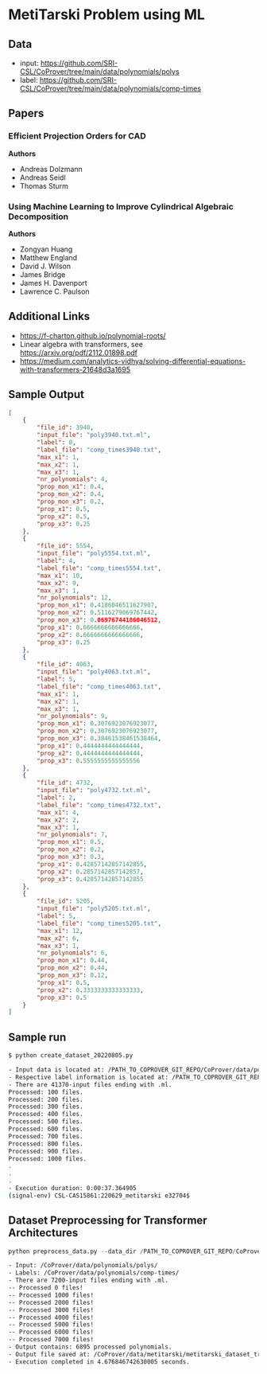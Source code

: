 # MetiTarski Problem using ML

## Data

* input: https://github.com/SRI-CSL/CoProver/tree/main/data/polynomials/polys
* label: https://github.com/SRI-CSL/CoProver/tree/main/data/polynomials/comp-times

## Papers

### Efficient Projection Orders for CAD

**Authors**
* Andreas Dolzmann
* Andreas Seidl
* Thomas Sturm

### Using Machine Learning to Improve Cylindrical Algebraic Decomposition

**Authors**
* Zongyan Huang
* Matthew England
* David J. Wilson
* James Bridge
* James H. Davenport
* Lawrence C. Paulson

## Additional Links

* https://f-charton.github.io/polynomial-roots/
* Linear algebra with transformers, see https://arxiv.org/pdf/2112.01898.pdf
* https://medium.com/analytics-vidhya/solving-differential-equations-with-transformers-21648d3a1695

## Sample Output

```json
[
    {
        "file_id": 3940,
        "input_file": "poly3940.txt.ml",
        "label": 0,
        "label_file": "comp_times3940.txt",
        "max_x1": 1,
        "max_x2": 1,
        "max_x3": 1,
        "nr_polynomials": 4,
        "prop_mon_x1": 0.4,
        "prop_mon_x2": 0.4,
        "prop_mon_x3": 0.2,
        "prop_x1": 0.5,
        "prop_x2": 0.5,
        "prop_x3": 0.25
    },
    {
        "file_id": 5554,
        "input_file": "poly5554.txt.ml",
        "label": 4,
        "label_file": "comp_times5554.txt",
        "max_x1": 10,
        "max_x2": 9,
        "max_x3": 1,
        "nr_polynomials": 12,
        "prop_mon_x1": 0.4186046511627907,
        "prop_mon_x2": 0.5116279069767442,
        "prop_mon_x3": 0.06976744186046512,
        "prop_x1": 0.6666666666666666,
        "prop_x2": 0.6666666666666666,
        "prop_x3": 0.25
    },
    {
        "file_id": 4063,
        "input_file": "poly4063.txt.ml",
        "label": 5,
        "label_file": "comp_times4063.txt",
        "max_x1": 1,
        "max_x2": 1,
        "max_x3": 1,
        "nr_polynomials": 9,
        "prop_mon_x1": 0.3076923076923077,
        "prop_mon_x2": 0.3076923076923077,
        "prop_mon_x3": 0.38461538461538464,
        "prop_x1": 0.4444444444444444,
        "prop_x2": 0.4444444444444444,
        "prop_x3": 0.5555555555555556
    },
    {
        "file_id": 4732,
        "input_file": "poly4732.txt.ml",
        "label": 2,
        "label_file": "comp_times4732.txt",
        "max_x1": 4,
        "max_x2": 2,
        "max_x3": 1,
        "nr_polynomials": 7,
        "prop_mon_x1": 0.5,
        "prop_mon_x2": 0.2,
        "prop_mon_x3": 0.3,
        "prop_x1": 0.42857142857142855,
        "prop_x2": 0.2857142857142857,
        "prop_x3": 0.42857142857142855
    },
    {
        "file_id": 5205,
        "input_file": "poly5205.txt.ml",
        "label": 5,
        "label_file": "comp_times5205.txt",
        "max_x1": 12,
        "max_x2": 6,
        "max_x3": 1,
        "nr_polynomials": 6,
        "prop_mon_x1": 0.44,
        "prop_mon_x2": 0.44,
        "prop_mon_x3": 0.12,
        "prop_x1": 0.5,
        "prop_x2": 0.3333333333333333,
        "prop_x3": 0.5
    }
]
```

## Sample run

```python
$ python create_dataset_20220805.py
```

```bash
- Input data is located at: /PATH_TO_COPROVER_GIT_REPO/CoProver/data/polynomials/balanced/polys
- Respective label information is located at: /PATH_TO_COPROVER_GIT_REPO/CoProver/data/polynomials/balanced/comp-times
- There are 41370-input files ending with .ml.
Processed: 100 files.
Processed: 200 files.
Processed: 300 files.
Processed: 400 files.
Processed: 500 files.
Processed: 600 files.
Processed: 700 files.
Processed: 800 files.
Processed: 900 files.
Processed: 1000 files.
.
.
.
- Execution duration: 0:00:37.364905
(signal-env) CSL-CAS15861:220629_metitarski e32704$
```

## Dataset Preprocessing for Transformer Architectures

```python
python preprocess_data.py --data_dir /PATH_TO_COPROVER_GIT_REPO/CoProver/data/polynomials/polys/ --label_dir /PATH_TO_COPROVER_GIT_REPO/CoProver/data/polynomials/comp-times/ --output_file /PATH_TO_COPROVER_GIT_REPO/CoProver/data/metitarski/metitarski_dataset_transformers_v1.csv
```

```bash
- Input: /CoProver/data/polynomials/polys/
- Labels: /CoProver/data/polynomials/comp-times/
- There are 7200-input files ending with .ml.
-- Processed 0 files!
-- Processed 1000 files!
-- Processed 2000 files!
-- Processed 3000 files!
-- Processed 4000 files!
-- Processed 5000 files!
-- Processed 6000 files!
-- Processed 7000 files!
- Output contains: 6895 processed polynomials.
- Output file saved at: /CoProver/data/metitarski/metitarski_dataset_transformers_v1.csv
- Execution completed in 4.676846742630005 seconds.
```
